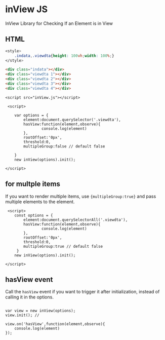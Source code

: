 # inView JS

InView Library for Checking If an Element is in View

## HTML

```css
<style>
    .indata,.viewdta{height: 100vh;width: 100%;}
</style>
```

```html
<div class="indata"></div>
<div class="viewdta 1"></div>
<div class="viewdta 2"></div>
<div class="viewdta 3"></div>
<div class="viewdta 4"></div>
```

```JS
<script src="inView.js"></script>

 <script>

    var options = {
        element:document.querySelector('.viewdta'),
        hasView:function(element,observe){
                console.log(element)
        },
        rootOffset:'0px',
        threshold:0,
        multipleGroup:false // default false

    }
    new inView(options).init();

</script>

```
## for multple items
If you want to render multiple items, use ```{multipleGroup:true}``` and pass multiple elements to the element.


```
 <script>
    const options = {
        element:document.querySelectorAll('.viewdta'),
        hasView:function(element,observe){
                console.log(element)
        },
        rootOffset:'0px',
        threshold:0,
        multipleGroup:true // default false
     }
    new inView(options).init();

</script>
```

## hasView event 
Call the ```hasView``` event if you want to trigger it after initialization, instead of calling it in the options.

```JS

var view = new inView(options);
view.init(); // 

view.on('hasView',function(element,observe){
    console.log(element)
});
```

